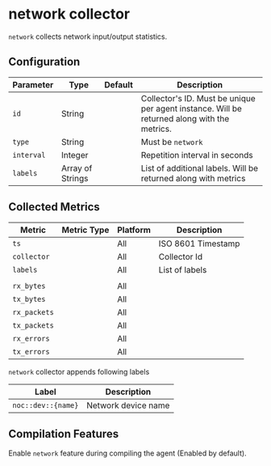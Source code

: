 # network collector

`network` collects network input/output statistics.

## Configuration

| Parameter  | Type             | Default | Description                                                                                 |
| ---------- | ---------------- | ------- | ------------------------------------------------------------------------------------------- |
| `id`       | String           |         | Collector's ID. Must be unique per agent instance. Will be returned along with the metrics. |
| `type`     | String           |         | Must be `network`                                                                           |
| `interval` | Integer          |         | Repetition interval in seconds                                                              |
| `labels`   | Array of Strings |         | List of additional labels. Will be returned along with metrics                              |

## Collected Metrics

| Metric          | Metric Type | Platform | Description        |
| --------------- | ----------- | -------- | ------------------ |
| `ts`            |             | All      | ISO 8601 Timestamp |
| `collector`     |             | All      | Collector Id       |
| `labels`        |             | All      | List of labels     |
|                 |             |          |                    |
| `rx_bytes`      |             | All      |                    |
| `tx_bytes`      |             | All      |                    |
| `rx_packets`    |             | All      |                    |
| `tx_packets`    |             | All      |                    |
| `rx_errors`     |             | All      |                    |
| `tx_errors`     |             | All      |                    |


`network` collector appends following labels

| Label              | Description         |
| ------------------ | ------------------- |
| `noc::dev::{name}` | Network device name |

## Compilation Features

Enable `network` feature during compiling the agent (Enabled by default).
